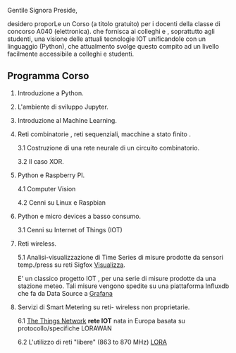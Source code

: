 

Gentile Signora Preside,

desidero proporLe un Corso  (a titolo gratuito) per i docenti della classe di concorso A040 (elettronica). che fornisca ai colleghi e , soprattutto agli studenti, una visione  delle attuali tecnologie IOT unificandole con un linguaggio (Python),  che attualmento svolge questo compito ad un livello facilmente accessibile a colleghi e studenti.

Programma Corso
-----------------

1. Introduzione a Python.
2. L'ambiente di sviluppo Jupyter.
3. Introduzione al Machine Learning.
3. Reti combinatorie , reti sequenziali, macchine a stato finito .

   3.1 Costruzione di una rete neurale di un circuito combinatorio.
   
   3.2 Il caso XOR.
   

4. Python e Raspberry PI.

    4.1 Computer Vision
    
    4.2 Cenni su Linux e Raspbian
    
3. Python e micro devices a basso consumo.

   3.1 Cenni su Internet of Things (IOT)

5. Reti wireless.
   
   5.1 Analisi-visualizzazione di Time Series di misure prodotte da
   sensori temp./press su reti Sigfox [Visualizza](https://snapshot.raintank.io/dashboard/snapshot/iXbHm59EcolzSdMbIF68qpcocZyL84cy).
   
   E' un classico progetto IOT , per una serie di misure prodotte da una stazione meteo.   Tali misure vengono spedite su una piattaforma Influxdb che fa da Data Source a [Grafana](https://grafana.com/dashboards)

6. Servizi di Smart Metering su reti- wireless non proprietarie.
   
   6.1 [The Things Network](https://www.thethingsnetwork.org/)   **rete IOT** nata in Europa basata su protocollo/specifiche LORAWAN
   
   6.2 L'utilizzo di reti "libere" (863 to 870 MHz) [LORA](https://iot-daily.com/2015/03/18/frequency-bands-optimal-for-the-internet-of-things/)













